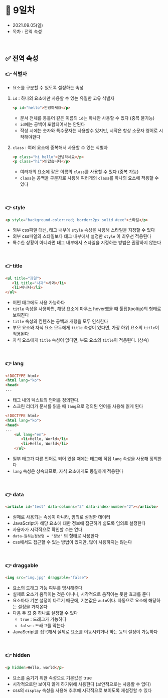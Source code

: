 # 📌 9일차 
- 2021.09.05(일)
- 목차 : 전역 속성

<br>

## ✅ 전역 속성
### 👉 식별자 
- 요소를 구분할 수 있도록 설정하는 속성

1. `id` : 하나의 요소에만 사용할 수 있는 유일한 고유 식별자
    ```html
    <p id="hello">안녕하세요</p>
    ``` 
   - 문서 전체를 통틀어 같은 이름의 `id`는 하나만 사용할 수 있다 (중복 불가능)
   - `id`에는 공백이 포함되어서는 안된다
   - 작성 시에는 숫자와 특수문자는 사용할수 있지만, 시작은 항상 소문자 영어로 시작해야한다
   
2. `class` : 여러 요소에 중복해서 사용할 수 있는 식별자
    ```html
    <p class="hi hello">안녕하세요</p>
    <p class="hi">반갑습니다</p>
    ``` 
   - 여러개의 요소에 같은 이름의 `class`를 사용할 수 있다 (중복 가능)
   - `class`는 공백을 구분자로 사용해 여러개의 `class`를 하나의 요소에 적용할 수 있다
   
<br>

### 👉 style
```html
<p style="background-color:red; border:2px solid #eee">스타일</p>
```
- 외부 css파일 대신, 태그 내부에 `style` 속성을 사용해 스타일을 지정할 수 있다
- 외부 css파일의 스타일보다 태그 내부에서 설정한 `style` 이 최우선 적용된다
- 특수한 상황이 아니라면 태그 내부에서 스타일을 지정하는 방법은 권장하지 않는다
   
<br>

### 👉 title
```html
<ul title="과일">
   <li title="사과">사과</li>
   <li>바나나</li>
</ul>
```
- 어떤 태그에도 사용 가능하다
- `title` 속성을 사용하면, 해당 요소에 마우스 hover했을 때 툴팁(tooltip)의 형태로 보여진다
- `title` 속성의 컨텐츠는 공백과 개행을 모두 인식한다
- 부모 요소와 자식 요소 모두에게 `title` 속성이 있다면, 가장 하위 요소의 `title`이 적용된다 
- 자식 요소에게 `title` 속성이 없다면, 부모 요소의 `title`이 적용된다. (상속)

<br>

### 👉 lang
```html
<!DOCTYPE html>
<html lang="ko">
<head>
...
```
- 태그 내의 텍스트의 언어를 정의한다.
- 스크린 리더가 문서를 읽을 때 `lang`으로 정의된 언어를 사용해 읽게 된다

```html
<!DOCTYPE html>
<html lang="ko">
<head>
...
    <ul lang="en">
       <li>Hello, World</li>
       <li>Hello, World</li>
    </ul>
```

- 일부 태그가 다른 언어로 되어 있을 때에는 태그에 직접 `lang` 속성을 사용해 정의한다
- `lang` 속성은 상속되므로, 자식 요소에게도 동일하게 적용된다
   
<br>

### 👉 data
```html
<article id="test" data-columns="3" data-index-number="2"></article>
```

- 실제로 사용되는 속성이 아니라, 임의로 설정한 데이터
- JavaScript가 해당 요소에 대한 정보에 접근하기 쉽도록 임의로 설정한다
- 사용자가 시각적으로 확인할 수는 없다
- `data-원하는정보명 = "정보"` 의 형태로 사용한다
- css에서도 접근할 수 있는 방법이 있지만, 많이 사용하지는 않는다

<br>

### 👉 draggable
```html
<img src="img.jpg" draggable="false">
```

- 요소의 드래그 가능 여부를 명시해준다
- 실제로 요소가 움직이는 것은 아니나, 시각적으로 움직이는 듯한 효과를 준다
- 요소마다 기본 설정이 다르기 때문에, 기본값은 `auto`이다. 자동으로 요소에 해당하는 설정을 가져온다
- 다음 두 값 중 하나로 설정할 수 있다
   - `true` : 드래그가 가능하다 
   - `false` : 드래그를 막는다
- JavaScript를 접목해서 실제로 요소를 이동시키거나 하는 등의 설정이 가능하다
   
<br>

### 👉 hidden
```html
<p hidden>Hello, world</p>
```

- 요소를 숨기기 위한 속성으로 기본값은 true
- 시각적으로만 보이지 않게 하기위해 사용한다 (보안적으로는 사용할 수 없다)
- css의 `display` 속성을 사용해 추후에 시각적으로 보이도록 재설정할 수 있다